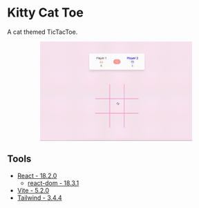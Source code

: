 # Kitty Cat Toe

A cat themed TicTacToe.

<div style="display: flex; justify-content: center;">
    <img alt="Demo gif" src="/public/demo.gif" width="70%" />
</div>

## Tools

- [React - 18.2.0](https://react.dev)
    - [react-dom - 18.3.1](https://react.dev/reference/react-dom)
- [Vite - 5.2.0](https://vitejs.dev)
- [Tailwind - 3.4.4](https://tailwindcss.com)